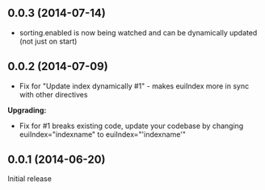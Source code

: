 ## 0.0.3 (2014-07-14)
- sorting.enabled is now being watched and can be dynamically updated (not just on start)

## 0.0.2 (2014-07-09)
- Fix for "Update index dynamically #1" - makes euiIndex more in sync with other directives

**Upgrading:**
- Fix for #1 breaks existing code, update your codebase by changing euiIndex="indexname" to euiIndex="'indexname'"

## 0.0.1 (2014-06-20)

Initial release
